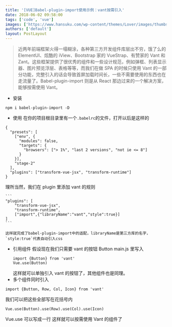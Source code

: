 ```yaml
---
title: '[VUE]Babel-plugin-import使用示例：vant按需引入'
date: 2018-06-02 09:58:00
tags: ['code', 'vue']
images: ['https://www.hansuku.com/wp-content/themes/Lover/images/thumbs/15.jpg']
authors: ['default']
layout: PostLayout
---
```


> 近两年前端框架火得一塌糊涂，各种第三方开发组件库层出不穷，饿了么的 ElementUI、炫酷的 iView、Bootstrap 家的 VueStrap、有赞家的 Vant 和 Zant。这些框架提供了很优秀的组件和一些设计规范，例如弹框、列表显示器、图片预览浮层、表格等等，而我们在做 SPA 的时候只使用 Vant 的一部分功能，完整引入的话会导致首屏加载时间长，一些不需要使用的东西也在走流量了。Babel-plugin-import 则是从 React 那边过来的一个解决方案，能够按需使用 Vant。

- 安装

```
npm i babel-plugin-import -D
```

- 使用
  在你的项目根目录里有一个`.babelrc`的文件，打开以后是这样的

```
{
  "presets": [
    ["env", {
      "modules": false,
      "targets": {
        "browsers": ["> 1%", "last 2 versions", "not ie <= 8"]
      }
    }],
    "stage-2"
  ],
  "plugins": ["transform-vue-jsx", "transform-runtime"]
}
```

理所当然，我们在 plugin 里添加 vant 的规则

    ```
    "plugins": [
    	"transform-vue-jsx",
    	"transform-runtime",
    	["import",{"libraryName":"vant","style":true}]
    ]
    ```

    这样就完成了babel-plugin-import中的适配，libraryName是第三方库的名字，`style:true`代表自动引入css

- 引用组件
  假设现在我们只需要 vant 的按钮 Button
  main.js 里写入
  ```
  import {Button} from 'vant'
  Vue.use(Button)
  ```
  这样就可以单独引入 vant 的按钮了，其他组件也是同理。
- 多个组件同时引入

```
import {Button, Row, Col, Icon} from 'vant'
```

我们可以把这些全部写在花括号内

```
Vue.use(Button).use(Row).use(Col).use(Icon)
```

Vue.use 可以写成一行
这样就可以按需使用 Vant 的组件了
